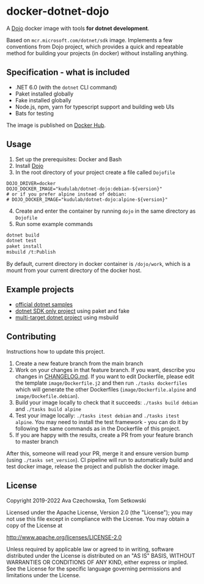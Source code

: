 # docker-dotnet-dojo

A [Dojo](https://github.com/kudulab/dojo) docker image with tools **for dotnet development**.

Based on `mcr.microsoft.com/dotnet/sdk` image. Implements a few conventions from Dojo project, which provides a quick and repeatable method for building your projects (in docker) without installing anything.

## Specification - what is included

* .NET 6.0 (with the `dotnet` CLI command)
* Paket installed globally
* Fake installed globally
* Node.js, npm, yarn for typescript support and building web UIs
* Bats for testing

The image is published on [Docker Hub](https://hub.docker.com/r/kudulab/dotnet-dojo).

## Usage
1. Set up the prerequisites: Docker and Bash
2. Install [Dojo](https://github.com/kudulab/dojo#installation)
3. In the root directory of your project create a file called `Dojofile`
```
DOJO_DRIVER=docker
DOJO_DOCKER_IMAGE="kudulab/dotnet-dojo:debian-${version}"
# or if you prefer alpine instead of debian:
# DOJO_DOCKER_IMAGE="kudulab/dotnet-dojo:alpine-${version}"
```
4. Create and enter the container by running `dojo` in the same directory as `Dojofile`
5. Run some example commands
```bash
dotnet build
dotnet test
paket install
msbuild /t:Publish
```

By default, current directory in docker container is `/dojo/work`,
which is a mount from your current directory of the docker host.

## Example projects

* [official dotnet samples](https://github.com/dotnet/dotnet-docker/)
* [dotnet SDK only project](https://github.com/ai-traders/dotnet-example) using paket and fake
* [multi-target dotnet project](https://github.com/ai-traders/spike-core2-mono5) using msbuild

## Contributing
Instructions how to update this project.

1. Create a new feature branch from the main branch
1. Work on your changes in that feature branch. If you want, describe you changes in [CHANGELOG.md](CHANGELOG.md). If you want to edit Dockerfile, please edit the template `image/Dockerfile.j2` and then run `./tasks dockerfiles` which will generate the other Dockerfiles (`image/Dockerfile.alpine` and `image/Dockefile.debian`).
1. Build your image locally to check that it succeeds: `./tasks build debian` and `./tasks build alpine`
1. Test your image locally: `./tasks itest debian` and `./tasks itest alpine`. You may need to install the test framework - you can do it  by following the same commands as in the Dockerfile of this project.
1. If you are happy with the results, create a PR from your feature branch to master branch

After this, someone will read your PR, merge it and ensure version bump (using `./tasks set_version`). CI pipeline will run to automatically build and test docker image, release the project and publish the docker image.

## License

Copyright 2019-2022 Ava Czechowska, Tom Setkowski

Licensed under the Apache License, Version 2.0 (the "License");
you may not use this file except in compliance with the License.
You may obtain a copy of the License at

   http://www.apache.org/licenses/LICENSE-2.0

Unless required by applicable law or agreed to in writing, software
distributed under the License is distributed on an "AS IS" BASIS,
WITHOUT WARRANTIES OR CONDITIONS OF ANY KIND, either express or implied.
See the License for the specific language governing permissions and
limitations under the License.
